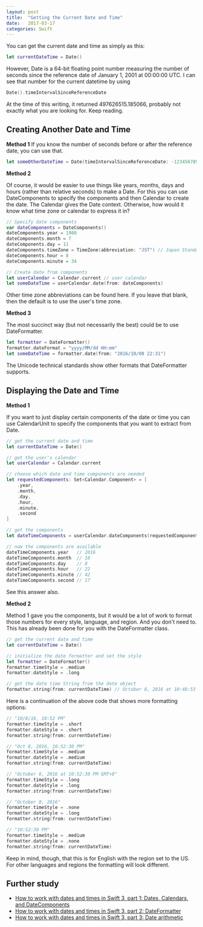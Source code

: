 ```yaml
---
layout: post
title:  "Getting the Current Date and Time"
date:   2017-03-17
categories: Swift
---
```


You can get the current date and time as simply as this:

``` swift
let currentDateTime = Date()
```

However, Date is a 64-bit floating point number measuring the number of seconds since the reference date of January 1, 2001 at 00:00:00 UTC. I can see that number for the current datetime by using

```swift
Date().timeIntervalSinceReferenceDate
```

At the time of this writing, it returned 497626515.185066, probably not exactly what you are looking for. Keep reading.

## Creating Another Date and Time
**Method 1**
If you know the number of seconds before or after the reference date, you can use that.
```swift
let someOtherDateTime = Date(timeIntervalSinceReferenceDate: -123456789.0) // Feb 2, 1997, 10:26 AM
```

**Method 2**

Of course, it would be easier to use things like years, months, days and hours (rather than relative seconds) to make a Date. For this you can use DateComponents to specify the components and then Calendar to create the date. The Calendar gives the Date context. Otherwise, how would it know what time zone or calendar to express it in?

```swift
// Specify date components
var dateComponents = DateComponents()
dateComponents.year = 1980
dateComponents.month = 7
dateComponents.day = 11
dateComponents.timeZone = TimeZone(abbreviation: "JST") // Japan Standard Time
dateComponents.hour = 8
dateComponents.minute = 34

// Create date from components
let userCalendar = Calendar.current // user calendar
let someDateTime = userCalendar.date(from: dateComponents)
```

Other time zone abbreviations can be found here. If you leave that blank, then the default is to use the user's time zone.

**Method 3**

The most succinct way (but not necessarily the best) could be to use DateFormatter.

```swift
let formatter = DateFormatter()
formatter.dateFormat = "yyyy/MM/dd HH:mm"
let someDateTime = formatter.date(from: "2016/10/08 22:31")
```

The Unicode technical standards show other formats that DateFormatter supports.

## Displaying the Date and Time

**Method 1**

If you want to just display certain components of the date or time you can use CalendarUnit to specify the components that you want to extract from Date.

```swift
// get the current date and time
let currentDateTime = Date()

// get the user's calendar
let userCalendar = Calendar.current

// choose which date and time components are needed
let requestedComponents: Set<Calendar.Component> = [
    .year,
    .month,
    .day,
    .hour,
    .minute,
    .second
]

// get the components
let dateTimeComponents = userCalendar.dateComponents(requestedComponents, from: currentDateTime)

// now the components are available
dateTimeComponents.year   // 2016
dateTimeComponents.month  // 10
dateTimeComponents.day    // 8
dateTimeComponents.hour   // 22
dateTimeComponents.minute // 42
dateTimeComponents.second // 17
```

See this answer also.

**Method 2**

Method 1 gave you the components, but it would be a lot of work to format those numbers for every style, language, and region. And you don't need to. This has already been done for you with the DateFormatter class.

```swift
// get the current date and time
let currentDateTime = Date()

// initialize the date formatter and set the style
let formatter = DateFormatter()
formatter.timeStyle = .medium
formatter.dateStyle = .long

// get the date time String from the date object
formatter.string(from: currentDateTime) // October 8, 2016 at 10:48:53 PM
```

Here is a continuation of the above code that shows more formatting options:

```swift
// "10/8/16, 10:52 PM"
formatter.timeStyle = .short
formatter.dateStyle = .short
formatter.string(from: currentDateTime)

// "Oct 8, 2016, 10:52:30 PM"
formatter.timeStyle = .medium
formatter.dateStyle = .medium
formatter.string(from: currentDateTime)

// "October 8, 2016 at 10:52:30 PM GMT+8"
formatter.timeStyle = .long
formatter.dateStyle = .long
formatter.string(from: currentDateTime)

// "October 8, 2016"
formatter.timeStyle = .none
formatter.dateStyle = .long
formatter.string(from: currentDateTime)

// "10:52:30 PM"
formatter.timeStyle = .medium
formatter.dateStyle = .none
formatter.string(from: currentDateTime)
```

Keep in mind, though, that this is for English with the region set to the US. For other languages and regions the formatting will look different.

## Further study
* [How to work with dates and times in Swift 3, part 1: Dates, Calendars, and DateComponents](asd)
* [How to work with dates and times in Swift 3, part 2: DateFormatter](asd)
* [How to work with dates and times in Swift 3, part 3: Date arithmetic](sd)